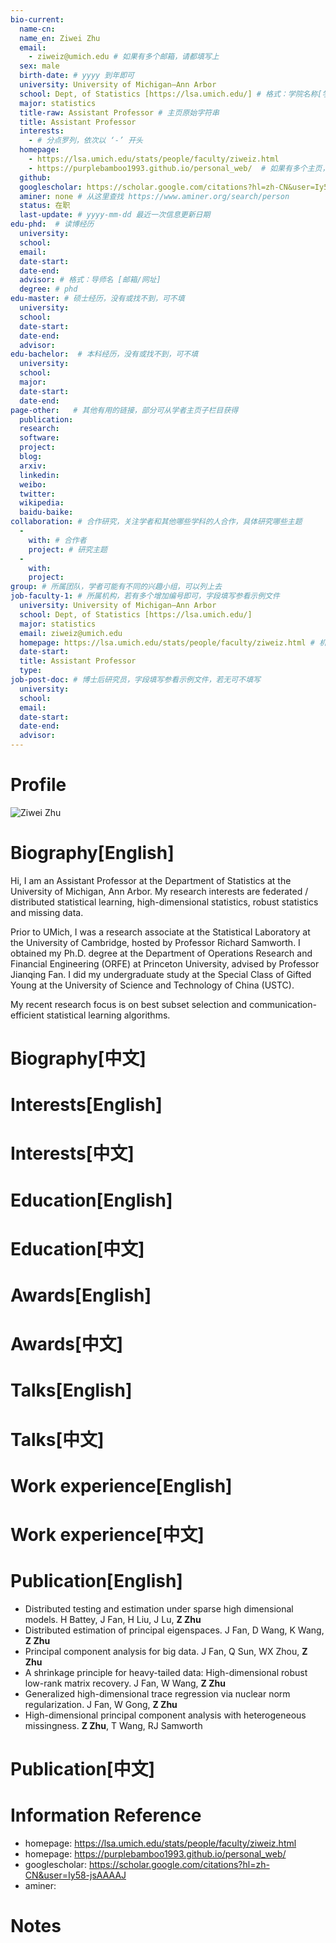 ```yaml
---
bio-current:
  name-cn: 
  name_en: Ziwei Zhu
  email: 
    - ziweiz@umich.edu # 如果有多个邮箱，请都填写上
  sex: male
  birth-date: # yyyy 到年即可
  university: University of Michigan—Ann Arbor 
  school: Dept, of Statistics [https://lsa.umich.edu/] # 格式：学院名称[学院官网链接]
  major: statistics
  title-raw: Assistant Professor # 主页原始字符串
  title: Assistant Professor
  interests: 
    - # 分点罗列，依次以 ‘-’ 开头
  homepage: 
    - https://lsa.umich.edu/stats/people/faculty/ziweiz.html
    - https://purplebamboo1993.github.io/personal_web/  # 如果有多个主页，请都填写上
  github: 
  googlescholar: https://scholar.google.com/citations?hl=zh-CN&user=Iy58-jsAAAAJ 
  aminer: none # 从这里查找 https://www.aminer.org/search/person
  status: 在职
  last-update: # yyyy-mm-dd 最近一次信息更新日期
edu-phd:  # 读博经历
  university: 
  school: 
  email: 
  date-start: 
  date-end: 
  advisor: # 格式：导师名 [邮箱/网址]
  degree: # phd
edu-master: # 硕士经历，没有或找不到，可不填
  university: 
  school: 
  date-start: 
  date-end: 
  advisor:
edu-bachelor:  # 本科经历，没有或找不到，可不填
  university: 
  school: 
  major: 
  date-start: 
  date-end: 
page-other:   # 其他有用的链接，部分可从学者主页子栏目获得
  publication: 
  research: 
  software: 
  project: 
  blog: 
  arxiv: 
  linkedin: 
  weibo:
  twitter:
  wikipedia:
  baidu-baike:
collaboration: # 合作研究，关注学者和其他哪些学科的人合作，具体研究哪些主题
  - 
    with: # 合作者
    project: # 研究主题
  - 
    with: 
    project: 
group: # 所属团队，学者可能有不同的兴趣小组，可以列上去
job-faculty-1: # 所属机构，若有多个增加编号即可，字段填写参看示例文件
  university: University of Michigan—Ann Arbor
  school: Dept, of Statistics [https://lsa.umich.edu/]
  major: statistics
  email: ziweiz@umich.edu
  homepage: https://lsa.umich.edu/stats/people/faculty/ziweiz.html # 机构内学者主页
  date-start: 
  title: Assistant Professor
  type: 
job-post-doc: # 博士后研究员，字段填写参看示例文件，若无可不填写
  university: 
  school: 
  email: 
  date-start: 
  date-end: 
  advisor: 
---
```


# Profile

![Ziwei Zhu](https://lsa.umich.edu/content/michigan-lsa/stats/en/people/faculty/ziweiz/jcr:content/profileImage.transform/profile_square/image.jpg)

# Biography[English]

Hi, I am an Assistant Professor at the Department of Statistics at the University of Michigan, Ann Arbor. My research interests are federated / distributed statistical learning, high-dimensional statistics, robust statistics and missing data. 

Prior to UMich, I was a research associate at the Statistical Laboratory at the University of Cambridge, hosted by Professor Richard Samworth. I obtained my Ph.D. degree at the Department of Operations Research and Financial Engineering (ORFE) at Princeton University, advised by Professor Jianqing Fan. I did my undergraduate study at the Special Class of Gifted Young at the University of Science and Technology of China (USTC).

My recent research focus is on best subset selection and communication-efficient statistical learning algorithms.

# Biography[中文]

# Interests[English]

# Interests[中文]

# Education[English]

# Education[中文]

# Awards[English]

# Awards[中文]

# Talks[English]

# Talks[中文]

# Work experience[English]

# Work experience[中文]

# Publication[English]

- Distributed testing and estimation under sparse high dimensional models. H Battey, J Fan, H Liu, J Lu, **Z Zhu**
- Distributed estimation of principal eigenspaces. J Fan, D Wang, K Wang, **Z Zhu**
- Principal component analysis for big data. J Fan, Q Sun, WX Zhou, **Z Zhu**
- A shrinkage principle for heavy-tailed data: High-dimensional robust low-rank matrix recovery. J Fan, W Wang, **Z Zhu**
- Generalized high-dimensional trace regression via nuclear norm regularization. J Fan, W Gong, **Z Zhu**
- High-dimensional principal component analysis with heterogeneous missingness. **Z Zhu**, T Wang, RJ Samworth

# Publication[中文]

# Information Reference

-  homepage: https://lsa.umich.edu/stats/people/faculty/ziweiz.html
-  homepage: https://purplebamboo1993.github.io/personal_web/
-  googlescholar: https://scholar.google.com/citations?hl=zh-CN&user=Iy58-jsAAAAJ 
-  aminer: 

# Notes
